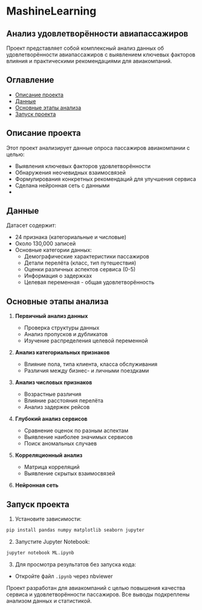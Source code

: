# MashineLearning
## Анализ удовлетворённости авиапассажиров
Проект представляет собой комплексный анализ данных об удовлетворённости авиапассажиров с выявлением ключевых факторов влияния и практическими рекомендациями для авиакомпаний.

## Оглавление
- [Описание проекта](#-описание-проекта)
- [Данные](#-данные)
- [Основные этапы анализа](#-основные-этапы-анализа)
- [Запуск проекта](#-запуск-проекта)

## Описание проекта
Этот проект анализирует данные опроса пассажиров авиакомпании с целью:
- Выявления ключевых факторов удовлетворённости
- Обнаружения неочевидных взаимосвязей
- Формулирования конкретных рекомендаций для улучшения сервиса
- Сделана нейронная сеть с данными
- 
## Данные
Датасет содержит:
- 24 признака (категориальные и числовые)
- Около 130,000 записей
- Основные категории данных:
  - Демографические характеристики пассажиров
  - Детали перелёта (класс, тип путешествия)
  - Оценки различных аспектов сервиса (0-5)
  - Информация о задержках
  - Целевая переменная - общая удовлетворённость

## Основные этапы анализа
1. **Первичный анализ данных**
   - Проверка структуры данных
   - Анализ пропусков и дубликатов
   - Изучение распределения целевой переменной

2. **Анализ категориальных признаков**
   - Влияние пола, типа клиента, класса обслуживания
   - Различия между бизнес- и личными поездками

3. **Анализ числовых признаков**
   - Возрастные различия
   - Влияние расстояния перелёта
   - Анализ задержек рейсов

4. **Глубокий анализ сервисов**
   - Сравнение оценок по разным аспектам
   - Выявление наиболее значимых сервисов
   - Поиск аномальных случаев

5. **Корреляционный анализ**
   - Матрица корреляций
   - Выявление скрытых взаимосвязей
  
6. **Нейронная сеть**

## Запуск проекта
1. Установите зависимости:
```bash
pip install pandas numpy matplotlib seaborn jupyter
```

2. Запустите Jupyter Notebook:
```bash
jupyter notebook ML.ipynb
```

3. Для просмотра результатов без запуска кода:
- Откройте файл `.ipynb` через nbviewer

Проект разработан для авиакомпаний с целью повышения качества сервиса и удовлетворённости пассажиров. Все выводы подкреплены анализом данных и статистикой.
